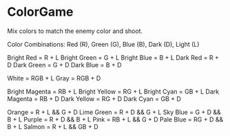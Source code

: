 ColorGame
=========

Mix colors to match the enemy color and shoot.

Color Combinations: Red (R), Green (G), Blue (B), Dark (D), Light (L)

Bright Red = R + L
Bright Green = G + L
Bright Blue = B + L
Dark Red = R + D
Dark Green = G + D
Dark Blue = B + D

White = RGB + L
Gray = RGB + D

Bright Magenta = RB + L
Bright Yellow = RG + L
Bright Cyan = GB + L
Dark Magenta = RB + D
Dark Yellow = RG + D
Dark Cyan = GB + D

Orange = R + L && G + D
Lime Green = R + D && G + L
Sky Blue = G + D && B + L
Purple = R + D && B + L
Pink = RB + L && G + D
Pale Blue = RG + D && B + L
Salmon = R + L && GB + D

